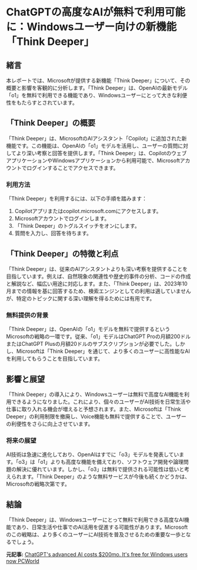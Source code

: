 # ChatGPTの高度なAIが無料で利用可能に：Windowsユーザー向けの新機能「Think Deeper」

## 緒言

本レポートでは、Microsoftが提供する新機能「Think Deeper」について、その概要と影響を客観的に分析します。「Think Deeper」は、OpenAIの最新モデル「o1」を無料で利用できる機能であり、Windowsユーザーにとって大きな利便性をもたらすとされています。

## 「Think Deeper」の概要

「Think Deeper」は、MicrosoftのAIアシスタント「Copilot」に追加された新機能です。この機能は、OpenAIの「o1」モデルを活用し、ユーザーの質問に対してより深い考察と回答を提供します。「Think Deeper」は、CopilotのウェブアプリケーションやWindowsアプリケーションから利用可能で、Microsoftアカウントでログインすることでアクセスできます。

### 利用方法

「Think Deeper」を利用するには、以下の手順を踏みます：

1. Copilotアプリまたはcopilot.microsoft.comにアクセスします。
2. Microsoftアカウントでログインします。
3. 「Think Deeper」のトグルスイッチをオンにします。
4. 質問を入力し、回答を待ちます。

## 「Think Deeper」の特徴と利点

「Think Deeper」は、従来のAIアシスタントよりも深い考察を提供することを目指しています。例えば、自然現象の関連性や歴史的事件の分析、コードの作成と解説など、幅広い用途に対応します。また、「Think Deeper」は、2023年10月までの情報を基に回答するため、検索エンジンとしての利用は適していませんが、特定のトピックに関する深い理解を得るためには有用です。

### 無料提供の背景

「Think Deeper」は、OpenAIの「o1」モデルを無料で提供するというMicrosoftの戦略の一環です。従来、「o1」モデルはChatGPT Proの月額200ドルまたはChatGPT Plusの月額20ドルのサブスクリプションが必要でした。しかし、Microsoftは「Think Deeper」を通じて、より多くのユーザーに高性能なAIを利用してもらうことを目指しています。

## 影響と展望

「Think Deeper」の導入により、Windowsユーザーは無料で高度なAI機能を利用できるようになりました。これにより、個々のユーザーがAI技術を日常生活や仕事に取り入れる機会が増えると予想されます。また、Microsoftは「Think Deeper」の利用制限を撤廃し、Voice機能も無料で提供することで、ユーザーの利便性をさらに向上させています。

### 将来の展望

AI技術は急速に進化しており、OpenAIはすでに「o3」モデルを発表しています。「o3」は「o1」よりも高度な機能を備えており、ソフトウェア開発や論理問題の解決に優れています。しかし、「o3」は無料で提供される可能性は低いと考えられます。「Think Deeper」のような無料サービスが今後も続くかどうかは、Microsoftの戦略次第です。

## 結論

「Think Deeper」は、Windowsユーザーにとって無料で利用できる高度なAI機能であり、日常生活や仕事でのAI活用を促進する可能性があります。Microsoftのこの戦略は、より多くのユーザーにAI技術を普及させるための重要な一歩となるでしょう。

**元記事:** [ChatGPT's advanced AI costs $200mo. It's free for Windows users now PCWorld](https://www.pcworld.com/article/2593856/chatgpts-advanced-ai-costs-200-mo-its-free-for-windows-users-now.html)